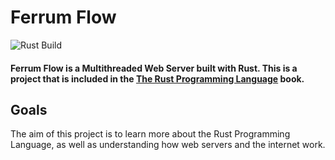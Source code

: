 # Ferrum Flow

![Rust Build](https://github.com/santtuniskanen/ferrum-flow/actions/workflows/rust_build.yml/badge.svg)

#### **Ferrum Flow** is a Multithreaded Web Server built with Rust. This is a project that is included in the [The Rust Programming Language](https://doc.rust-lang.org/book/ch20-00-final-project-a-web-server.html) book.

## Goals
The aim of this project is to learn more about the Rust Programming Language, as well as understanding how web servers and the internet work.
